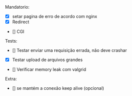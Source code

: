 Mandatorio:
- [x] setar pagina de erro de acordo com nginx
- [x] Redirect
- [] CGI

Tests:
- [] Testar enviar uma requisição errada, não deve crashar
- [x] Testar upload de arquivos grandes
- [] Verificar memory leak com valgrid

Extra:
- [] se mantém a conexão keep alive (opcional)
